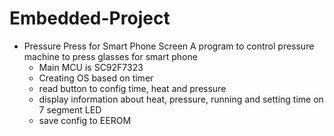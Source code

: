 # Embedded-Project

- Pressure Press for Smart Phone Screen
  A program to control pressure machine to press glasses for smart phone 
  + Main MCU is SC92F7323
  + Creating OS based on timer
  + read button to config time, heat and pressure 
  + display information about heat, pressure, running and setting time on 7 segment LED
  + save config to EEROM

